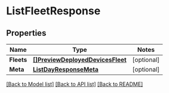 # ListFleetResponse

## Properties
Name | Type | Notes
------------ | ------------- | -------------
**Fleets** | [**[]PreviewDeployedDevicesFleet**](preview.deployed_devices.fleet.md) | [optional] 
**Meta** | [**ListDayResponseMeta**](ListDayResponse_meta.md) | [optional] 

[[Back to Model list]](../README.md#documentation-for-models) [[Back to API list]](../README.md#documentation-for-api-endpoints) [[Back to README]](../README.md)


